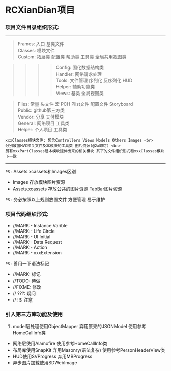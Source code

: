 # RCXianDian项目
### 项目文件目录组织形式:

***
>Frames: 入口 基类文件   
>Classes: 模块文件  
>Custom: 拓展类 配置类 帮助类 工具类 全局共用视图类  

>>>>Config: 固化数据结构类  
>>>>Handler: 网络请求处理  
>>>>Tools: 文件管理 序列化 反序列化 HUD  
>>>>Helper: 辅助功能类  
>>>>Views: 基类 全局视图类  

>Files: 常量 头文件 宏 PCH Plist文件 配置文件 Storyboard  
>Public: github第三方类  
>Vendor: 分享 支付模块  
>General: 网络项目 工具类  
>Helper: 个人项目 工具类  

    xxxClasses模块文件: 包含Controllers Views Models Others Images <br>
    分别放置MVC相关文件及本模块的工具类 图片资源(@2x即可) <br>
    另有xxxPartClasses是本模块延伸出来的相关模块 其下的文件组织形式和xxxClasses模块下一致 
***

`PS:` Assets.xcassets和Images区别
* Images 存放模块图片资源
* Assets.xcassets 存放公共的图片资源 TabBar图片资源

`PS:` 务必按照以上规则放置文件 方便管理 易于维护  

### 项目代码组织形式:

* //MARK:- Instance Varible
* //MARK:- Life Circle
* //MARK:- UI Initial
* //MARK:- Data Request
* //MARK:- Action
* //MARK:- xxxExtension

`PS:` 善用一下语法标记  
* //MARK:  标记
* //TODO:  待做
* //FIXME: 修改
* // ???: 疑问
* // !!!: 注意

### 引入第三方库功能及使用
1. model层处理使用ObjectMapper 弃用原来的JSONModel 使用参考HomeCallInfo类
* 网络层使用Alamofire 使用参考HomeCallInfo类
* 布局库使用SnapKit 弃用Masonry(语法复杂) 使用参考PersonHeaderView类
* HUD使用SVProgress 弃用MBProgress
* 异步图片加载使用SDWebImage

